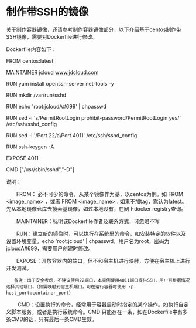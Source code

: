 
# 制作带SSH的镜像

关于制作容器镜像，还请参考制作容器镜像部分，以下介绍基于centos制作带SSH镜像，需要对Dockerfile进行修改。

Dockerfile内容如下：


FROM centos:latest

MAINTAINER jcloud www.jdcloud.com

RUN yum install openssh-server net-tools -y

RUN mkdir /var/run/sshd

RUN echo 'root:jcloudA#699' | chpasswd

RUN sed -i 's/PermitRootLogin prohibit-password/PermitRootLogin yes/' /etc/ssh/sshd_config

RUN sed -i '/Port 22/a\Port 4011' /etc/ssh/sshd_config

RUN ssh-keygen -A

EXPOSE 4011

CMD ["/usr/sbin/sshd","-D"]

说明：

　　FROM： 必不可少的命令，从某个镜像作为基，以centos为例。如 FROM <image_name> ，或者 FROM <image_name>:<tag>. 如果不加tag，默认为latest。先从本地镜像仓库去搜索基镜像，如过本地没有，在网上docker registry查询。

　　MAINTAINER：标明该Dockerfile作者及联系方式，可忽略不写

　　RUN：建立新的镜像时，可以执行在系统里的命令，如安装特定的软件以及设置环境变量。echo 'root:jcloud' | chpasswd，用户名为root，密码为jcloudA#699，需要用户创建时修改。

　　EXPOSE：开放容器内的端口，但不和宿主机进行映射，方便在宿主机上进行开发测试。

       备注：出于安全考虑，不建议使用22端口，本实例使用4011端口提供SSH，用户可根据情况选择其他端口。（如需映射到宿主机端口，可在运行容器时使用 -p host_port:container_port）

　　 CMD：设置执行的命令，经常用于容器启动时指定的某个操作。如执行自定义脚本服务，或者是执行系统命令。CMD 只能存在一条，如在Dockerfile中有多条CMD的话，只有最后一条CMD生效。
